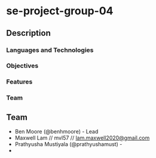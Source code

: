 # se-project-group-04
## Description

### Languages and Technologies

### Objectives

### Features

### Team
## Team
- Ben Moore (@benhmoore) - Lead
- Maxwell Lam // mvl57 // lam.maxwell2020@gmail.com
- Prathyusha Mustiyala (@prathyushamust) - 
-
